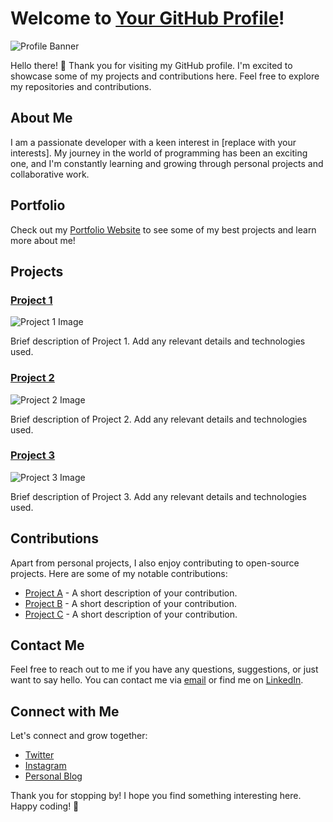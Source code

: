 # Welcome to [Your GitHub Profile](https://github.com/your_username)!

![Profile Banner](https://placehold.it/800x200)

Hello there! 👋 Thank you for visiting my GitHub profile. I'm excited to showcase some of my projects and contributions here. Feel free to explore my repositories and contributions.

## About Me

I am a passionate developer with a keen interest in [replace with your interests]. My journey in the world of programming has been an exciting one, and I'm constantly learning and growing through personal projects and collaborative work.

## Portfolio

Check out my [Portfolio Website](https://www.yourportfolio.com) to see some of my best projects and learn more about me!

## Projects

### [Project 1](link_to_project_1_repo)

![Project 1 Image](https://placehold.it/400x200)

Brief description of Project 1. Add any relevant details and technologies used.

### [Project 2](link_to_project_2_repo)

![Project 2 Image](https://placehold.it/400x200)

Brief description of Project 2. Add any relevant details and technologies used.

### [Project 3](link_to_project_3_repo)

![Project 3 Image](https://placehold.it/400x200)

Brief description of Project 3. Add any relevant details and technologies used.

## Contributions

Apart from personal projects, I also enjoy contributing to open-source projects. Here are some of my notable contributions:

- [Project A](link_to_project_a) - A short description of your contribution.
- [Project B](link_to_project_b) - A short description of your contribution.
- [Project C](link_to_project_c) - A short description of your contribution.

## Contact Me

Feel free to reach out to me if you have any questions, suggestions, or just want to say hello. You can contact me via [email](mailto:your_email@example.com) or find me on [LinkedIn](https://www.linkedin.com/in/your_username).

## Connect with Me

Let's connect and grow together:

- [Twitter](https://twitter.com/your_twitter_handle)
- [Instagram](https://www.instagram.com/your_instagram_handle)
- [Personal Blog](https://www.yourblog.com)

Thank you for stopping by! I hope you find something interesting here. Happy coding! 🚀
